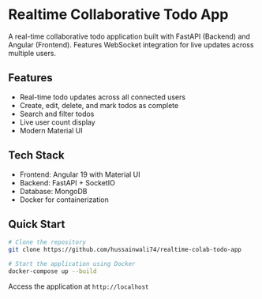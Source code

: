 # Realtime Collaborative Todo App

A real-time collaborative todo application built with FastAPI (Backend) and Angular (Frontend). Features WebSocket integration for live updates across multiple users.

## Features
- Real-time todo updates across all connected users
- Create, edit, delete, and mark todos as complete
- Search and filter todos
- Live user count display
- Modern Material UI

## Tech Stack
- Frontend: Angular 19 with Material UI
- Backend: FastAPI + SocketIO
- Database: MongoDB
- Docker for containerization

## Quick Start
```bash
# Clone the repository
git clone https://github.com/hussainwali74/realtime-colab-todo-app

# Start the application using Docker
docker-compose up --build
```

Access the application at `http://localhost` 
